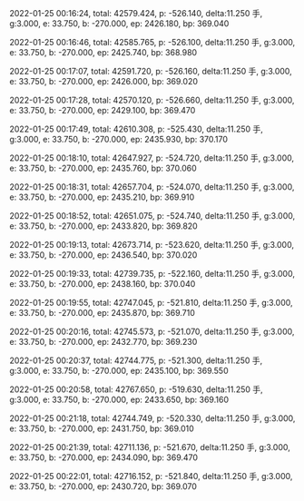 2022-01-25 00:16:24, total: 42579.424, p: -526.140, delta:11.250 手, g:3.000, e: 33.750, b: -270.000, ep: 2426.180, bp: 369.040

2022-01-25 00:16:46, total: 42585.765, p: -526.100, delta:11.250 手, g:3.000, e: 33.750, b: -270.000, ep: 2425.740, bp: 368.980

2022-01-25 00:17:07, total: 42591.720, p: -526.160, delta:11.250 手, g:3.000, e: 33.750, b: -270.000, ep: 2426.000, bp: 369.020

2022-01-25 00:17:28, total: 42570.120, p: -526.660, delta:11.250 手, g:3.000, e: 33.750, b: -270.000, ep: 2429.100, bp: 369.470

2022-01-25 00:17:49, total: 42610.308, p: -525.430, delta:11.250 手, g:3.000, e: 33.750, b: -270.000, ep: 2435.930, bp: 370.170

2022-01-25 00:18:10, total: 42647.927, p: -524.720, delta:11.250 手, g:3.000, e: 33.750, b: -270.000, ep: 2435.760, bp: 370.060

2022-01-25 00:18:31, total: 42657.704, p: -524.070, delta:11.250 手, g:3.000, e: 33.750, b: -270.000, ep: 2435.210, bp: 369.910

2022-01-25 00:18:52, total: 42651.075, p: -524.740, delta:11.250 手, g:3.000, e: 33.750, b: -270.000, ep: 2433.820, bp: 369.820

2022-01-25 00:19:13, total: 42673.714, p: -523.620, delta:11.250 手, g:3.000, e: 33.750, b: -270.000, ep: 2436.540, bp: 370.020

2022-01-25 00:19:33, total: 42739.735, p: -522.160, delta:11.250 手, g:3.000, e: 33.750, b: -270.000, ep: 2438.160, bp: 370.040

2022-01-25 00:19:55, total: 42747.045, p: -521.810, delta:11.250 手, g:3.000, e: 33.750, b: -270.000, ep: 2435.870, bp: 369.710

2022-01-25 00:20:16, total: 42745.573, p: -521.070, delta:11.250 手, g:3.000, e: 33.750, b: -270.000, ep: 2432.770, bp: 369.230

2022-01-25 00:20:37, total: 42744.775, p: -521.300, delta:11.250 手, g:3.000, e: 33.750, b: -270.000, ep: 2435.100, bp: 369.550

2022-01-25 00:20:58, total: 42767.650, p: -519.630, delta:11.250 手, g:3.000, e: 33.750, b: -270.000, ep: 2433.650, bp: 369.160

2022-01-25 00:21:18, total: 42744.749, p: -520.330, delta:11.250 手, g:3.000, e: 33.750, b: -270.000, ep: 2431.750, bp: 369.010

2022-01-25 00:21:39, total: 42711.136, p: -521.670, delta:11.250 手, g:3.000, e: 33.750, b: -270.000, ep: 2434.090, bp: 369.470

2022-01-25 00:22:01, total: 42716.152, p: -521.840, delta:11.250 手, g:3.000, e: 33.750, b: -270.000, ep: 2430.720, bp: 369.070